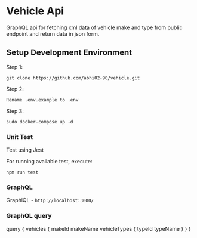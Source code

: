 # Vehicle Api

GraphQL api for fetching xml data of vehicle make and type from public endpoint and return data in json form. 

## Setup Development Environment

Step 1:

```
git clone https://github.com/abhi02-90/vehicle.git
```
Step 2:

`Rename .env.example to .env`

Step 3:

```
sudo docker-compose up -d
```
### Unit Test

Test using Jest

For running available test, execute:

```
npm run test
```

### GraphQL

GraphiQL - `http://localhost:3000/`


### GraphQL query

query {
        vehicles {
          makeId
          makeName
          vehicleTypes {
            typeId
            typeName
          }
        }
     }
     

